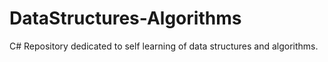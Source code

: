 # DataStructures-Algorithms
C# Repository dedicated to self learning of data structures and algorithms.
